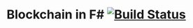 # Blockchain in F# [![Build Status](https://travis-ci.org/AbrahamAlcaina/fchain.svg?branch=master)](https://travis-ci.org/AbrahamAlcaina/fchain)